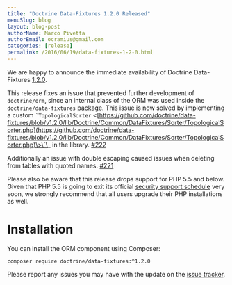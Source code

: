 ```yaml
---
title: "Doctrine Data-Fixtures 1.2.0 Released"
menuSlug: blog
layout: blog-post
authorName: Marco Pivetta
authorEmail: ocramius@gmail.com
categories: [release]
permalink: /2016/06/19/data-fixtures-1-2-0.html
---
```

We are happy to announce the immediate availability of Doctrine
Data-Fixtures
[1.2.0](https://github.com/doctrine/data-fixtures/releases/tag/v1.2.0).

This release fixes an issue that prevented further development of
`doctrine/orm`, since an internal class of the ORM was used inside the
`doctrine/data-fixtures` package. This issue is now solved by
implementing a custom `` `TopologicalSorter ``
\<[https://github.com/doctrine/data-fixtures/blob/v1.2.0/lib/Doctrine/Common/DataFixtures/Sorter/TopologicalSorter.php](https://github.com/doctrine/data-fixtures/blob/v1.2.0/lib/Doctrine/Common/DataFixtures/Sorter/TopologicalSorter.php)\>\`\_
in the library.
[\#222](https://github.com/doctrine/data-fixtures/pull/222)

Additionally an issue with double escaping caused issues when deleting
from tables with quoted names.
[\#221](https://github.com/doctrine/data-fixtures/pull/221)

Please also be aware that this release drops support for PHP 5.5 and
below. Given that PHP 5.5 is going to exit its official [security
support schedule](http://php.net/supported-versions.php) very soon, we
strongly recommend that all users upgrade their PHP installations as
well.

Installation
============

You can install the ORM component using Composer:

~~~~ {.sourceCode .shell}
composer require doctrine/data-fixtures:^1.2.0
~~~~

Please report any issues you may have with the update on the [issue
tracker](https://github.com/doctrine/data-fixtures/issues).
